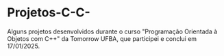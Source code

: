 # Projetos-C-C-
Alguns projetos desenvolvidos durante o curso "Programação Orientada à Objetos com C++" da Tomorrow UFBA, que participei e conclui em 17/01/2025.
